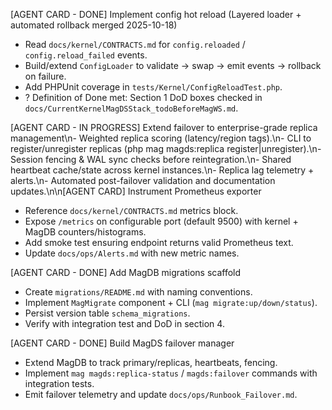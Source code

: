 [AGENT CARD - DONE] Implement config hot reload (Layered loader + automated rollback merged 2025-10-18)
- Read `docs/kernel/CONTRACTS.md` for `config.reloaded` / `config.reload_failed` events.
- Build/extend `ConfigLoader` to validate → swap → emit events → rollback on failure.
- Add PHPUnit coverage in `tests/Kernel/ConfigReloadTest.php`.
- ? Definition of Done met: Section 1 DoD boxes checked in `docs/CurrentKernelMagDSStack_todoBeforeMagWS.md`.

[AGENT CARD - IN PROGRESS] Extend failover to enterprise-grade replica management\n- Weighted replica scoring (latency/region tags).\n- CLI to register/unregister replicas (php mag magds:replica register|unregister).\n- Session fencing & WAL sync checks before reintegration.\n- Shared heartbeat cache/state across kernel instances.\n- Replica lag telemetry + alerts.\n- Automated post-failover validation and documentation updates.\n\n[AGENT CARD] Instrument Prometheus exporter
- Reference `docs/kernel/CONTRACTS.md` metrics block.
- Expose `/metrics` on configurable port (default 9500) with kernel + MagDB counters/histograms.
- Add smoke test ensuring endpoint returns valid Prometheus text.
- Update `docs/ops/Alerts.md` with new metric names.

[AGENT CARD - DONE] Add MagDB migrations scaffold
- Create `migrations/README.md` with naming conventions.
- Implement `MagMigrate` component + CLI (`mag migrate:up/down/status`).
- Persist version table `schema_migrations`.
- Verify with integration test and DoD in section 4.

[AGENT CARD - DONE] Build MagDS failover manager
- Extend MagDB to track primary/replicas, heartbeats, fencing.
- Implement `mag magds:replica-status` / `magds:failover` commands with integration tests.
- Emit failover telemetry and update `docs/ops/Runbook_Failover.md`.
